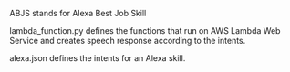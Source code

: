 ABJS stands for Alexa Best Job Skill

lambda_function.py defines the functions that run on AWS Lambda Web Service and creates speech response according to the intents.

alexa.json defines the intents for an Alexa skill.
